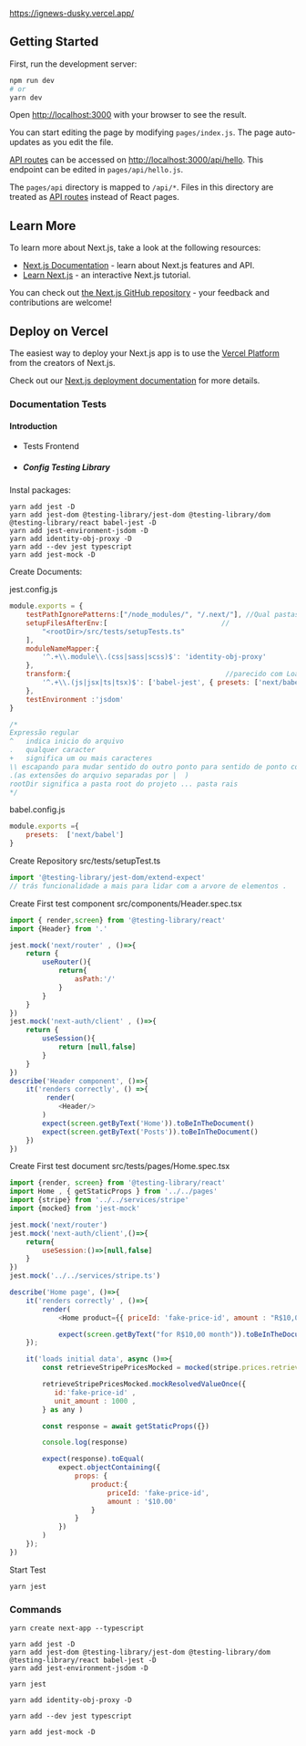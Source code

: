 https://ignews-dusky.vercel.app/

## Getting Started

First, run the development server:

```bash
npm run dev
# or
yarn dev
```

Open [http://localhost:3000](http://localhost:3000) with your browser to see the result.

You can start editing the page by modifying `pages/index.js`. The page auto-updates as you edit the file.

[API routes](https://nextjs.org/docs/api-routes/introduction) can be accessed on [http://localhost:3000/api/hello](http://localhost:3000/api/hello). This endpoint can be edited in `pages/api/hello.js`.

The `pages/api` directory is mapped to `/api/*`. Files in this directory are treated as [API routes](https://nextjs.org/docs/api-routes/introduction) instead of React pages.

## Learn More

To learn more about Next.js, take a look at the following resources:

- [Next.js Documentation](https://nextjs.org/docs) - learn about Next.js features and API.
- [Learn Next.js](https://nextjs.org/learn) - an interactive Next.js tutorial.

You can check out [the Next.js GitHub repository](https://github.com/vercel/next.js/) - your feedback and contributions are welcome!

## Deploy on Vercel

The easiest way to deploy your Next.js app is to use the [Vercel Platform](https://vercel.com/new?utm_medium=default-template&filter=next.js&utm_source=create-next-app&utm_campaign=create-next-app-readme) from the creators of Next.js.

Check out our [Next.js deployment documentation](https://nextjs.org/docs/deployment) for more details.

### Documentation Tests

#### Introduction 
- Tests Frontend

- ##### Config Testing Library

Instal packages:
```
yarn add jest -D
yarn add jest-dom @testing-library/jest-dom @testing-library/dom @testing-library/react babel-jest -D
yarn add jest-environment-jsdom -D 
yarn add identity-obj-proxy -D
yarn add --dev jest typescript 
yarn add jest-mock -D
```
Create Documents:

jest.config.js

```js
module.exports = {
    testPathIgnorePatterns:["/node_modules/", "/.next/"], //Qual pastas eu quero ignorar no test
    setupFilesAfterEnv:[                            //                                     
        "<rootDir>/src/tests/setupTests.ts"          
    ],
    moduleNameMapper:{
        '^.+\\.module\\.(css|sass|scss)$': 'identity-obj-proxy'
    },
    transform:{                                      //parecido com Loaders no webpack, é necessario transformar os arquivos antes de executar codigo, converter com babel para que jest consiga entender esses arquivos.                                        
        '^.+\\.(js|jsx|ts|tsx)$': ['babel-jest', { presets: ['next/babel'] }]
    },
    testEnvironment :'jsdom'
}

/*
Expressão regular
^   indica inicio do arquivo
.   qualquer caracter
+   significa um ou mais caracteres
\\ escapando para mudar sentido do outro ponto para sentido de ponto comum
.(as extensões do arquivo separadas por |  )
rootDir significa a pasta root do projeto ... pasta rais
*/
```

babel.config.js

```js
module.exports ={
    presets:  ['next/babel']
}
```

Create Repository src/tests/setupTest.ts
```js
import '@testing-library/jest-dom/extend-expect'
// trás funcionalidade a mais para lidar com a arvore de elementos .
```

Create First test component src/components/Header.spec.tsx
```js
import { render,screen} from '@testing-library/react'
import {Header} from '.'

jest.mock('next/router' , ()=>{
    return {
        useRouter(){
            return{
                asPath:'/'
            }
        }
    }
})
jest.mock('next-auth/client' , ()=>{
    return {
        useSession(){
            return [null,false]
        }
    }
})
describe('Header component', ()=>{ 
    it('renders correctly', () =>{
         render(
            <Header/>
        )
        expect(screen.getByText('Home')).toBeInTheDocument()
        expect(screen.getByText('Posts')).toBeInTheDocument()
    })
})

``` 

Create First test document src/tests/pages/Home.spec.tsx
```js
import {render, screen} from '@testing-library/react'
import Home , { getStaticProps } from '../../pages'
import {stripe} from '../../services/stripe'
import {mocked} from 'jest-mock'

jest.mock('next/router')
jest.mock('next-auth/client',()=>{
    return{
        useSession:()=>[null,false]
    }
})
jest.mock('../../services/stripe.ts')

describe('Home page', ()=>{
    it('renders correctly' , ()=>{
        render(
            <Home product={{ priceId: 'fake-price-id', amount : "R$10,00" }}/>)

            expect(screen.getByText("for R$10,00 month")).toBeInTheDocument()    
    });

    it('loads initial data', async ()=>{
        const retrieveStripePricesMocked = mocked(stripe.prices.retrieve)

        retrieveStripePricesMocked.mockResolvedValueOnce({
           id:'fake-price-id' ,
           unit_amount : 1000 , 
        } as any )

        const response = await getStaticProps({})

        console.log(response)

        expect(response).toEqual(
            expect.objectContaining({
                props: {
                    product:{
                        priceId: 'fake-price-id',
                        amount : '$10.00'
                    }
                }
            })
        )
    });
})
``` 

Start Test 
```
yarn jest 
```

### Commands
```
yarn create next-app --typescript

yarn add jest -D
yarn add jest-dom @testing-library/jest-dom @testing-library/dom @testing-library/react babel-jest -D
yarn add jest-environment-jsdom -D 

yarn jest

yarn add identity-obj-proxy -D

yarn add --dev jest typescript 

yarn add jest-mock -D
```

